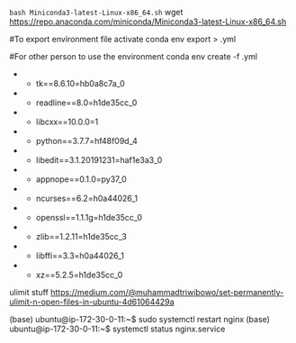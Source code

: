 `bash Miniconda3-latest-Linux-x86_64.sh`
wget https://repo.anaconda.com/miniconda/Miniconda3-latest-Linux-x86_64.sh

#To export environment file
activate <environment-name>
conda env export > <environment-name>.yml

#For other person to use the environment
conda env create -f <environment-name>.yml

- - tk==8.6.10=hb0a8c7a_0
- - readline==8.0=h1de35cc_0
- - libcxx==10.0.0=1
- - python==3.7.7=hf48f09d_4
- - libedit==3.1.20191231=haf1e3a3_0
- - appnope==0.1.0=py37_0
- - ncurses==6.2=h0a44026_1
- - openssl==1.1.1g=h1de35cc_0
- - zlib==1.2.11=h1de35cc_3
- - libffi==3.3=h0a44026_1
- - xz==5.2.5=h1de35cc_0

ulimit stuff
https://medium.com/@muhammadtriwibowo/set-permanently-ulimit-n-open-files-in-ubuntu-4d61064429a

(base) ubuntu@ip-172-30-0-11:~$ sudo systemctl restart nginx
(base) ubuntu@ip-172-30-0-11:~$ systemctl status nginx.service
